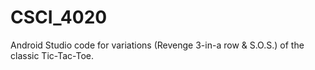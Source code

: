 # CSCI_4020
Android Studio code for variations (Revenge 3-in-a row & S.O.S.) of the classic Tic-Tac-Toe.
